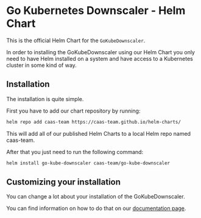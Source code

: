 # Go Kubernetes Downscaler - Helm Chart

This is the official Helm Chart for the `GoKubeDownscaler`.

In order to installing the GoKubeDownscaler using our Helm Chart you only need to have Helm installed on a system and have access to a Kubernetes cluster in some kind of way.

## Installation

The installation is quite simple.

First you have to add our chart repository by running:

```bash
helm repo add caas-team https://caas-team.github.io/helm-charts/
```

This will add all of our published Helm Charts to a local Helm repo named caas-team.

After that you just need to run the following command:

```bash
helm install go-kube-downscaler caas-team/go-kube-downscaler
```

## Customizing your installation

You can change a lot about your installation of the GoKubeDownscaler.

You can find information on how to do that on our [documentation page](https://caas-team.github.io/GoKubeDownscaler/).
